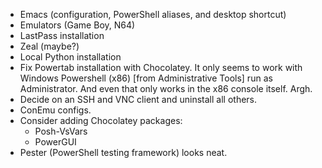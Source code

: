 * Emacs (configuration, PowerShell aliases, and desktop shortcut)
* Emulators (Game Boy, N64)
* LastPass installation
* Zeal (maybe?)
* Local Python installation
* Fix Powertab installation with Chocolatey. It only seems to work with Windows Powershell (x86) [from Administrative Tools] run as Administrator. And even that only works in the x86 console itself. Argh.
* Decide on an SSH and VNC client and uninstall all others.
* ConEmu configs.
* Consider adding Chocolatey packages:
    * Posh-VsVars
    * PowerGUI
* Pester (PowerShell testing framework) looks neat.
